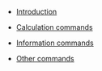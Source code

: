 -   [Introduction](/)
-   [Calculation commands](./commands/calculation.md)
-   [Information commands](./commands/information.md)

-   [Other commands](./commands/other.md)
